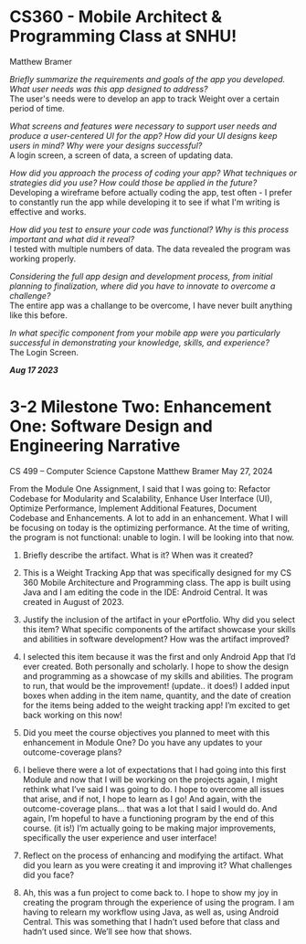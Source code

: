 # CS360 - Mobile Architect & Programming Class at SNHU!

Matthew Bramer

*Briefly summarize the requirements and goals of the app you developed. What user needs was this app designed to address?*
<br>
The user's needs were to develop an app to track Weight over a certain period of time.

*What screens and features were necessary to support user needs and produce a user-centered UI for the app? How did your UI designs keep users in mind? Why were your designs successful?*
<br>
A login screen, a screen of data, a screen of updating data.

*How did you approach the process of coding your app? What techniques or strategies did you use? How could those be applied in the future?*
<br>
Developing a wireframe before actually coding the app, test often - I prefer to constantly run the app while developing it to see if what I'm writing is effective and works.

*How did you test to ensure your code was functional? Why is this process important and what did it reveal?*
<br>
I tested with multiple numbers of data. The data revealed the program was working properly.

*Considering the full app design and development process, from initial planning to finalization, where did you have to innovate to overcome a challenge?*
<br>
The entire app was a challange to be overcome, I have never built anything like this before.

*In what specific component from your mobile app were you particularly successful in demonstrating your knowledge, skills, and experience?*
<br>
The Login Screen.


___Aug 17 2023___


# 3-2 Milestone Two: Enhancement One: Software Design and Engineering Narrative
CS 499 – Computer Science Capstone
Matthew Bramer
May 27, 2024

From the Module One Assignment, I said that I was going to: Refactor Codebase for Modularity and Scalability, Enhance User Interface (UI), Optimize Performance, Implement Additional Features, Document Codebase and Enhancements. A lot to add in an enhancement. What I will be focusing on today is the optimizing performance. At the time of writing, the program is not functional: unable to login. I will be looking into that now. 

1.	Briefly describe the artifact. What is it? When was it created?
1.	This is a Weight Tracking App that was specifically designed for my CS 360 Mobile Architecture and Programming class. The app is built using Java and I am editing the code in the IDE: Android Central. It was created in August of 2023.

2.	Justify the inclusion of the artifact in your ePortfolio. Why did you select this item? What specific components of the artifact showcase your skills and abilities in software development? How was the artifact improved?
1.	I selected this item because it was the first and only Android App that I’d ever created. Both personally and scholarly. I hope to show the design and programming as a showcase of my skills and abilities. The program to run, that would be the improvement! (update.. it does!) I added input boxes when adding in the item name, quantity, and the date of creation for the items being added to the weight tracking app! I’m excited to get back working on this now! 

3.	Did you meet the course objectives you planned to meet with this enhancement in Module One? Do you have any updates to your outcome-coverage plans?
1.	I believe there were a lot of expectations that I had going into this first Module and now that I will be working on the projects again, I might rethink what I’ve said I was going to do. I hope to overcome all issues that arise, and if not, I hope to learn as I go! And again, with the outcome-coverage plans… that was a lot that I said I would do. And again, I’m hopeful to have a functioning program by the end of this course. (it is!) I’m actually going to be making major improvements, specifically the user experience and user interface! 

4.	Reflect on the process of enhancing and modifying the artifact. What did you learn as you were creating it and improving it? What challenges did you face?
1.	Ah, this was a fun project to come back to. I hope to show my joy in creating the program through the experience of using the program. I am having to relearn my workflow using Java, as well as, using Android Central. This was something that I hadn’t used before that class and hadn’t used since. We’ll see how that shows. 

